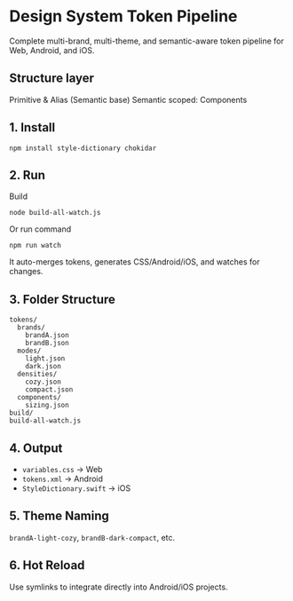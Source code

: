 # Design System Token Pipeline
Complete multi-brand, multi-theme, and semantic-aware token pipeline for Web, Android, and iOS.

## Structure layer
Primitive & Alias (Semantic base)
Semantic scoped: Components

## 1. Install
```
npm install style-dictionary chokidar
```

## 2. Run
Build
```
node build-all-watch.js
```
Or run command

```
npm run watch
```

It auto-merges tokens, generates CSS/Android/iOS, and watches for changes.

## 3. Folder Structure
```
tokens/
  brands/
    brandA.json
    brandB.json
  modes/
    light.json
    dark.json
  densities/
    cozy.json
    compact.json
  components/
    sizing.json
build/
build-all-watch.js
```

## 4. Output
- `variables.css` → Web
- `tokens.xml` → Android
- `StyleDictionary.swift` → iOS

## 5. Theme Naming
`brandA-light-cozy`, `brandB-dark-compact`, etc.

## 6. Hot Reload
Use symlinks to integrate directly into Android/iOS projects.
